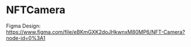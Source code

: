 # NFTCamera
Figma Design: https://www.figma.com/file/eBKmGXK2doJHkwnxM80MP6/NFT-Camera?node-id=0%3A1
